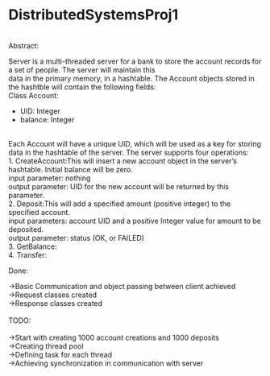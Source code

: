 # DistributedSystemsProj1

<br />
Abstract:

Server is a multi-threaded server for a bank to store the account records for a set of people. The server will maintain this<br /> data in the primary memory, in a hashtable. The Account objects stored in the hashtble will contain the following fields:<br />
Class Account:
  * UID: Integer
  * balance: Integer
<br />
Each Account will have a unique UID, which will be used as a key for storing data in the hashtable of the server. The server supports four operations:<br />
1. CreateAccount:This will insert a new account object in the server’s hashtable. Initial balance will be zero.<br /> input parameter: nothing<br />
output parameter: UID for the new account will be returned by this parameter.<br />
2. Deposit:This will add a specified amount (positive integer) to the specified account.<br />
input parameters: account UID and a positive Integer value for amount to be deposited.<br /> output parameter: status (OK, or FAILED)<br />
3. GetBalance:<br />
4. Transfer: <br />

Done:

->Basic Communication and object passing between client achieved<br />
->Request classes created<br />
->Response classes created<br /> 
<br />
TODO:<br />
<br />
->Start with creating 1000 account creations and 1000 deposits<br />
->Creating thread pool<br />
->Defining task for each thread<br />
->Achieving synchronization in communication with server<br />
